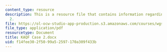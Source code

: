 ```yaml
---
content_type: resource
description: This is a resource file that contains information regarding KAQF case
  2.
file: https://ol-ocw-studio-app-production.s3.amazonaws.com/courses/wgs-693-gender-race-and-the-complexities-of-science-and-technology-a-problem-based-learning-experiment-spring-2009/f14fee302f5099a52597170a309f433b_MITWGS_693S09_assn03_KAQF.pdf
file_type: application/pdf
resourcetype: Document
title: KAQF Case 2.docx
uid: f14fee30-2f50-99a5-2597-170a309f433b
---
```

